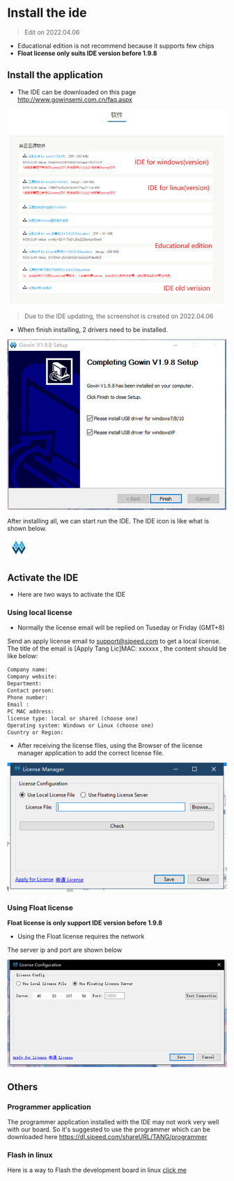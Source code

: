 # Install the ide

> Edit on 2022.04.06

- Educational edition is not recommend because it supports few chips
- **Float license only suits IDE version before 1.9.8**

## Install the application

- The IDE can be downloaded on this page http://www.gowinsemi.com.cn/faq.aspx

![](./assets/install-ide.png)

> Due to the IDE updating, the screenshot is created on 2022.04.06

- When finish installing, 2 drivers need to be installed.

![](./assets/ide-install-driver.png)

After installing all, we can start run the IDE.
The IDE icon is like what is shown below.

![](./assets/ide-icon.png)

## Activate the IDE

- Here are two ways to activate the IDE 

### Using local license

- Normally the license email will be replied on Tuseday or Friday (GMT+8)

Send an apply license email to support@sipeed.com to get a local license.
The title of the email is [Apply Tang Lic]MAC: xxxxxx , the content should be like below:

```
Company name:
Company website:
Department:
Contact person:
Phone number:
Email :
PC MAC address:
license type: local or shared (choose one)
Operating system: Windows or Linux (choose one)
Country or Region:
```

- After receiving the license files, using the Browser of the license manager application to add the correct license file.

![](./assets/lic-manager.png)

### Using Float license

**Float license is only support IDE version before 1.9.8**

- Using the Float license requires the network

The server ip and port are shown below

![](./assets/using-float-lic.png)

## Others

### Programmer application

The programmer application installed with the IDE may not work very well with our board.
So it's suggested to use the programmer which can be downloaded here 
https://dl.sipeed.com/shareURL/TANG/programmer

### Flash in linux

Here is a way to Flash the development board in linux [click me](./flash-in-linux.md)

